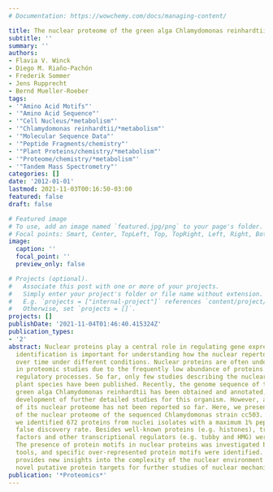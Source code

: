 ```yaml
---
# Documentation: https://wowchemy.com/docs/managing-content/

title: The nuclear proteome of the green alga Chlamydomonas reinhardtii.
subtitle: ''
summary: ''
authors:
- Flavia V. Winck
- Diego M. Riaño-Pachón
- Frederik Sommer
- Jens Rupprecht
- Bernd Mueller-Roeber
tags:
- '"Amino Acid Motifs"'
- '"Amino Acid Sequence"'
- '"Cell Nucleus/*metabolism"'
- '"Chlamydomonas reinhardtii/*metabolism"'
- '"Molecular Sequence Data"'
- '"Peptide Fragments/chemistry"'
- '"Plant Proteins/chemistry/*metabolism"'
- '"Proteome/chemistry/*metabolism"'
- '"Tandem Mass Spectrometry"'
categories: []
date: '2012-01-01'
lastmod: 2021-11-03T00:16:50-03:00
featured: false
draft: false

# Featured image
# To use, add an image named `featured.jpg/png` to your page's folder.
# Focal points: Smart, Center, TopLeft, Top, TopRight, Left, Right, BottomLeft, Bottom, BottomRight.
image:
  caption: ''
  focal_point: ''
  preview_only: false

# Projects (optional).
#   Associate this post with one or more of your projects.
#   Simply enter your project's folder or file name without extension.
#   E.g. `projects = ["internal-project"]` references `content/project/deep-learning/index.md`.
#   Otherwise, set `projects = []`.
projects: []
publishDate: '2021-11-04T01:46:40.415324Z'
publication_types:
- '2'
abstract: Nuclear proteins play a central role in regulating gene expression. Their
  identification is important for understanding how the nuclear repertoire changes
  over time under different conditions. Nuclear proteins are often underrepresented
  in proteomic studies due to the frequently low abundance of proteins involved in
  regulatory processes. So far, only few studies describing the nuclear proteome of
  plant species have been published. Recently, the genome sequence of the unicellular
  green alga Chlamydomonas reinhardtii has been obtained and annotated, allowing the
  development of further detailed studies for this organism. However, a detailed description
  of its nuclear proteome has not been reported so far. Here, we present an analysis
  of the nuclear proteome of the sequenced Chlamydomonas strain cc503. Using LC-MS/MS,
  we identified 672 proteins from nuclei isolates with a maximum 1% peptide spectrum
  false discovery rate. Besides well-known proteins (e.g. histones), transcription
  factors and other transcriptional regulators (e.g. tubby and HMG) were identified.
  The presence of protein motifs in nuclear proteins was investigated by computational
  tools, and specific over-represented protein motifs were identified. This study
  provides new insights into the complexity of the nuclear environment and reveals
  novel putative protein targets for further studies of nuclear mechanisms.
publication: '*Proteomics*'
---
```

